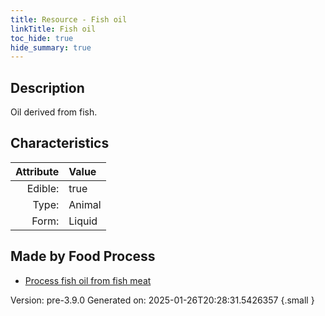 ```yaml
---
title: Resource - Fish oil
linkTitle: Fish oil
toc_hide: true
hide_summary: true
---
```


## Description
&#10;&#9;&#9;Oil derived from fish.

## Characteristics

| Attribute      | Value |
|--------:|:------|
|Edible:|true|
|Type:|Animal|
|Form:|Liquid|
 



## Made by Food Process

- [Process fish oil from fish meat](/docs/definitions/food/process-fish-oil-from-fish-meat)

    

Version: pre-3.9.0 Generated on: 2025-01-26T20:28:31.5426357
{.small }
